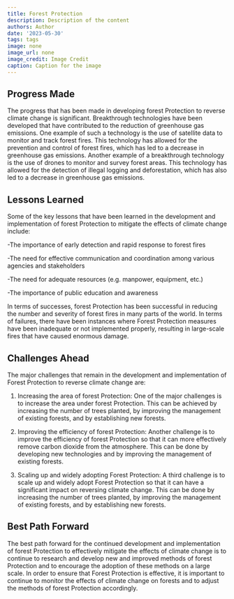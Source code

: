 ```yaml
---
title: Forest Protection
description: Description of the content
authors: Author
date: '2023-05-30'
tags: tags
image: none
image_url: none
image_credit: Image Credit
caption: Caption for the image
---
```


## Progress Made

The progress that has been made in developing forest Protection to reverse climate change is significant. Breakthrough technologies have been developed that have contributed to the reduction of greenhouse gas emissions. One example of such a technology is the use of satellite data to monitor and track forest fires. This technology has allowed for the prevention and control of forest fires, which has led to a decrease in greenhouse gas emissions. Another example of a breakthrough technology is the use of drones to monitor and survey forest areas. This technology has allowed for the detection of illegal logging and deforestation, which has also led to a decrease in greenhouse gas emissions.

## Lessons Learned

Some of the key lessons that have been learned in the development and implementation of forest Protection to mitigate the effects of climate change include:

-The importance of early detection and rapid response to forest fires

-The need for effective communication and coordination among various agencies and stakeholders

-The need for adequate resources (e.g. manpower, equipment, etc.)

-The importance of public education and awareness

In terms of successes, forest Protection has been successful in reducing the number and severity of forest fires in many parts of the world. In terms of failures, there have been instances where Forest Protection measures have been inadequate or not implemented properly, resulting in large-scale fires that have caused enormous damage.

## Challenges Ahead

The major challenges that remain in the development and implementation of Forest Protection to reverse climate change are:

1. Increasing the area of forest Protection: One of the major challenges is to increase the area under forest Protection. This can be achieved by increasing the number of trees planted, by improving the management of existing forests, and by establishing new forests.

2. Improving the efficiency of forest Protection: Another challenge is to improve the efficiency of forest Protection so that it can more effectively remove carbon dioxide from the atmosphere. This can be done by developing new technologies and by improving the management of existing forests.

3. Scaling up and widely adopting Forest Protection: A third challenge is to scale up and widely adopt Forest Protection so that it can have a significant impact on reversing climate change. This can be done by increasing the number of trees planted, by improving the management of existing forests, and by establishing new forests.

## Best Path Forward

The best path forward for the continued development and implementation of forest Protection to effectively mitigate the effects of climate change is to continue to research and develop new and improved methods of forest Protection and to encourage the adoption of these methods on a large scale. In order to ensure that Forest Protection is effective, it is important to continue to monitor the effects of climate change on forests and to adjust the methods of forest Protection accordingly.

